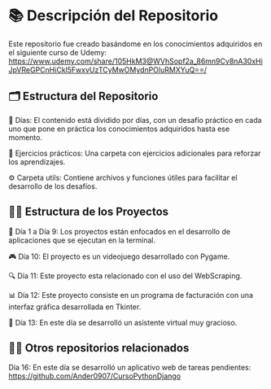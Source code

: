 # 📚 Descripción del Repositorio

Este repositorio fue creado basándome en los conocimientos adquiridos en el siguiente curso de Udemy: https://www.udemy.com/share/105HkM3@WVhSopf2a_86mn9Cv8nA30xHiJpVReGPCnHiCkl5FwxvUzTCyMwOMydnPOluRMXYuQ==/


## 🗂 Estructura del Repositorio

📅 Días: El contenido está dividido por días, con un desafío práctico en cada uno que pone en práctica los conocimientos adquiridos hasta ese momento.

📝 Ejercicios prácticos: Una carpeta con ejercicios adicionales para reforzar los aprendizajes.

⚙️ Carpeta utils: Contiene archivos y funciones útiles para facilitar el desarrollo de los desafíos.


## 👨‍💻 Estructura de los Proyectos

📆 Día 1 a Día 9: Los proyectos están enfocados en el desarrollo de aplicaciones que se ejecutan en la terminal.

🎮 Día 10: El proyecto es un videojuego desarrollado con Pygame.

🔍 Día 11: Este proyecto esta relacionado con el uso del WebScraping.

📊 Día 12: Este proyecto consiste en un programa de facturación con una interfaz gráfica desarrollada en Tkinter. 

🤖 Día 13: En este día se desarrolló un asistente virtual muy gracioso.


## 👨‍💻 Otros repositorios relacionados

Día 16: En este día se desarrolló un aplicativo web de tareas pendientes: https://github.com/Ander0907/CursoPythonDjango
